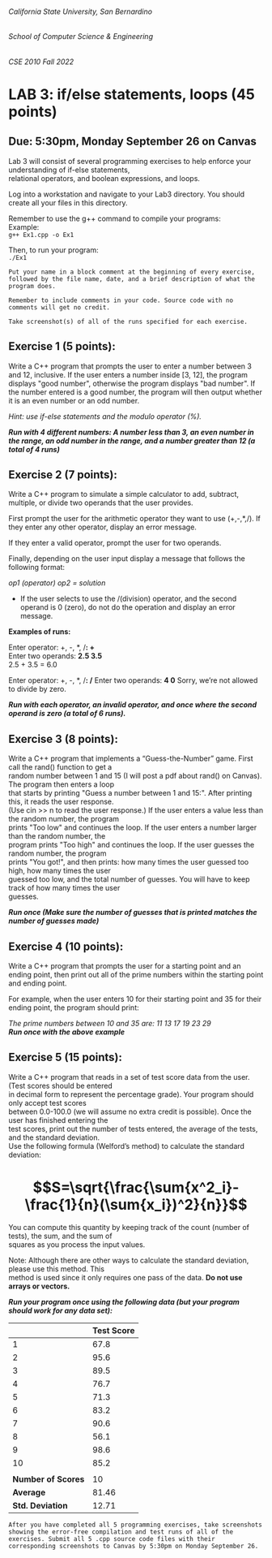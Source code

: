 ###### California State University, San Bernardino  
###### School of Computer Science & Engineering  
###### CSE 2010 Fall 2022  
  
# LAB 3: if/else statements, loops (45 points)  
## Due: 5:30pm, Monday September 26 on Canvas  

Lab 3 will consist of several programming exercises to help enforce your understanding of if-else statements,  
relational operators, and boolean expressions, and loops.  

Log into a workstation and navigate to your Lab3 directory. You should create all your files in this directory.  

Remember to use the g++ command to compile your programs:  
Example:  
`g++ Ex1.cpp -o Ex1  `

Then, to run your program:  
`./Ex1  `

`Put your name in a block comment at the beginning of every exercise, followed by the file name, date, and a brief description of what the program does.`

`Remember to include comments in your code. Source code with no comments will get no credit. `

`Take screenshot(s) of all of the runs specified for each exercise.`
  


## **Exercise 1 (5 points):**  
Write a C++ program that prompts the user to enter a number between 3 and 12, inclusive. If the user enters a number inside [3, 12], the program displays "good number", otherwise the program displays "bad number". If the number entered is a good number, the program will then output whether it is an even number or an odd number.  

*Hint: use if-else statements and the modulo operator (%).*  

***Run with 4 different numbers: A number less than 3, an even number in the range, an odd number in the range, and a number greater than 12 (a total of 4 runs)***

## **Exercise 2 (7 points):**  
Write a C++ program to simulate a simple calculator to add, subtract, multiple, or divide two operands that the user provides.

First prompt the user for the arithmetic operator they want to use (+,-,\*,/). If they enter any other operator, display an error message.

If they enter a valid operator, prompt the user for two operands.

Finally, depending on the user input display a message that follows the following format:  

*op1 (operator) op2 = solution*  

- If the user selects to use the /(division) operator, and the second operand is 0 (zero), do not do the operation and display an error message.  
  

**Examples of runs:**

Enter operator: +, -, \*, /**: +**  
Enter two operands: **2.5 3.5**  
2.5 + 3.5 = 6.0  
  
Enter operator: +, -, \*, /**: /**
Enter two operands: **4 0**
Sorry, we’re not allowed to divide by zero.  

***Run with each operator, an invalid operator, and once where the second operand is zero (a total of 6 runs).***

## **Exercise 3 (8 points):**
Write a C++ program that implements a “Guess-the-Number” game. First call the rand() function to get a  
random number between 1 and 15 (I will post a pdf about rand() on Canvas). The program then enters a loop  
that starts by printing "Guess a number between 1 and 15:". After printing this, it reads the user response.  
(Use cin >> n to read the user response.) If the user enters a value less than the random number, the program  
prints "Too low" and continues the loop. If the user enters a number larger than the random number, the  
program prints "Too high" and continues the loop. If the user guesses the random number, the program  
prints "You got!", and then prints: how many times the user guessed too high, how many times the user  
guessed too low, and the total number of guesses. You will have to keep track of how many times the user  
guesses.  

***Run once (Make sure the number of guesses that is printed matches the number of guesses made)***  




## **Exercise 4 (10 points):**  
Write a C++ program that prompts the user for a starting point and an ending point, then print out all of the prime numbers within the starting point and ending point.

For example, when the user enters 10 for their starting point and 35 for their ending point, the program should print:

*The prime numbers between 10 and 35 are: 11 13 17 19 23 29  
**Run once with the above example***

## **Exercise 5 (15 points):**
Write a C++ program that reads in a set of test score data from the user. (Test scores should be entered  
in decimal form to represent the percentage grade). Your program should only accept test scores  
between 0.0-100.0 (we will assume no extra credit is possible). Once the user has finished entering the  
test scores, print out the number of tests entered, the average of the tests, and the standard deviation.  
Use the following formula (Welford’s method) to calculate the standard deviation:  
# $$S=\sqrt{\frac{\sum{x^2_i}-\frac{1}{n}(\sum{x_i})^2}{n}}$$
You can compute this quantity by keeping track of the count (number of tests), the sum, and the sum of  
squares as you process the input values.  
  
Note: Although there are other ways to calculate the standard deviation, please use this method. This  
method is used since it only requires one pass of the data. **Do not use arrays or vectors.**

***Run your program once using the following data (but your program should work for any data set):***

| |Test Score|
|-|-|
|1|67.8|
|2|95.6|
|3|89.5|
|4|76.7|
|5|71.3|
|6|83.2|
|7|90.6|
|8|56.1|
|9|98.6|
|10|85.2|
|||
|**Number of Scores**|10|
|**Average**|81.46|
|**Std. Deviation**|12.71|


`After you have completed all 5 programming exercises, take screenshots showing the error-free compilation and test runs of all of the exercises. Submit all 5 .cpp source code files with their corresponding screenshots to Canvas by 5:30pm on Monday September 26.`